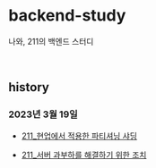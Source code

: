 # backend-study

나와, 211의 백엔드 스터디

<br>

## history

### 2023년 3월 19일

- [211_현업에서 적용한 파티셔닝 샤딩](./DB_partitioning_shadding/)

- [211_서버 과부하를 해결하기 위한 조치](./messageQueue/)
